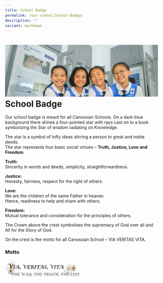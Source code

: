 ```yaml
---
title: School Badge
permalink: /our-school/School-Badge/
description: ""
variant: markdown
---
```


![](/images/Banners/banner_ourschool__8_.jpg)School Badge
============

Our school badge is meant for all Canossian Schools. On a dark-blue background there shines a four-pointed star with rays cast on to a book symbolizing the Star of wisdom radiating on Knowledge.

The star is a symbol of lofty ideas stirring a person to great and noble deeds.  
The star represents four basic social virtues –&nbsp;<b>Truth, Justice, Love and Freedom</b>

<b>Truth:</b>&nbsp;  
Sincerity in words and deeds, simplicity, straightforwardness.

<b>Justice:</b>&nbsp;  
Honesty, fairness, respect for the right of others.

<b>Love:</b>&nbsp;  
We are the children of the same Father in heaven.  
Hence, readiness to help and share with others.

<b>Freedom:</b>&nbsp;  
Mutual tolerance and consideration for the principles of others.

The Crown above the crest symbolises the supremacy of God over all and All for the Glory of God.

On the crest is the motto for all Canossian School – VIA VERITAS VITA.


### Motto

<img src="/images/Motto.gif" style="width:50%">